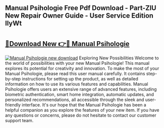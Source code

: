 ## Manual Psihologie Free Pdf Download - Part-ZlU New Repair Owner Guide - User Service Edition IlyWt

# <h2><a href="http://cf21911.oget.top/?id=Manual+Psihologie">🔗Download New 👉🔴 Manual Psihologie</a></h2>

[![Manual Psihologie new download](https://i.imgur.com/5g1atiW.png)](http://cf21911.oget.top/?id=Manual+Psihologie)
Exploring New Possibilities Welcome to the world of possibilities with your new Manual Psihologie! This manual explores its potential for creativity and innovation. To make the most of your Manual Psihologie, please read this user manual carefully. It contains step-by-step instructions for setting up the product, as well as detailed information on how to use its various features and capabilities. Manual Psihologie offers users an extensive range of advanced features, including biometric authentication, smart home integration, automatic updates, and personalized recommendations, all accessible through the sleek and user-friendly interface. It's our hope that the Manual Psihologie has been a helpful companion as you explore the features of your new item. If you have any questions or concerns, please do not hesitate to contact our customer support team.
